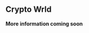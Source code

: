 <div align="center">
    <img width="auto" src="" />
</div>
<br>
<div align="left">
    <img width="auto" src=""/>
</div>

## Crypto Wrld
<b>More information coming soon</b>
